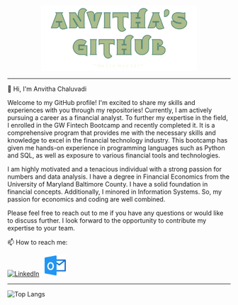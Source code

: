 <p align="center">
<img src = Images/github.png width =70% height 30%=/>
</p>

---
👋 Hi, I'm Anvitha Chaluvadi

Welcome to my GitHub profile! I'm excited to share my skills and experiences with you through my repositories! Currently, I am actively pursuing a career as a financial analyst. To further my expertise in the field, I enrolled in the GW Fintech Bootcamp and recently completed it. It is a comprehensive program that provides me with the necessary skills and knowledge to excel in the financial technology industry. This bootcamp has given me hands-on experience in programming languages such as Python and SQL, as well as exposure to various financial tools and technologies.

I am highly motivated and a tenacious individual with a strong passion for numbers and data analysis. I have a degree in Financial Economics from the University of Maryland Baltimore County. I have a solid foundation in financial concepts. Additionally, I minored in Information Systems. So, my passion for economics and coding are well combined.

Please feel free to reach out to me if you have any questions or would like to discuss further. I look forward to the opportunity to contribute my expertise to your team.

📫 How to reach me: 
    
<a href="https://www.linkedin.com/in/anvitha-chaluvadi-44b08b239/">
<img alt="LinkedIn" title="LinkedIn" height="48" width="48" src="https://cdn.simpleicons.org/linkedin"></a> ‎ ‎ <a href= "mailto:canvitha@hotmail.com">
<img alt="Outlook" title="Outlook" height="48" width="48" src="Images/outlook.png"></a>
    




<!---
AnvithaChaluvadi/AnvithaChaluvadi is a ✨ special ✨ repository because its `README.md` (this file) appears on your GitHub profile.
You can click the Preview link to take a look at your changes.
--->
--- 

![Top Langs](https://github-readme-stats.vercel.app/api/top-langs/?username=anvithachaluvadi&langs_count=8&theme=gruvbox)

<!---
Outlook icons created by Pixel perfect - Flaticon</a>
--->

